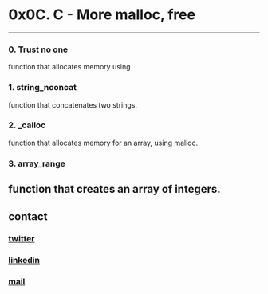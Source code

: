 # 0x0C. C - More malloc, free
---
### 0. Trust no one
function that allocates memory using
### 1. string_nconcat
function that concatenates two strings.
### 2. _calloc
function that allocates memory for an array, using malloc.
### 3. array_range
function that creates an array of integers.
---
## contact

### [twitter](https://twitter.com/RICARDO1470)
### [linkedin](https://www.linkedin.com/in/ricardo-alfonso-camayo/)
### [mail](1466@holbertonschool.com)
